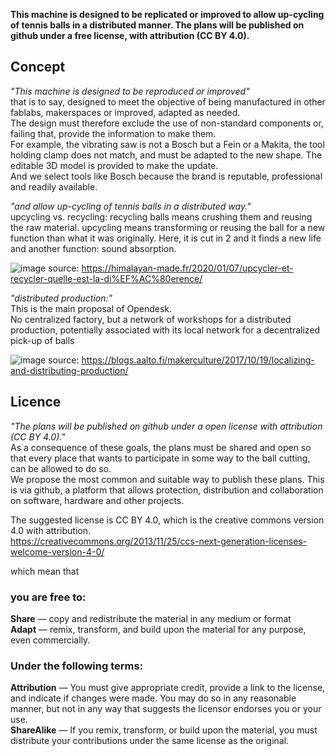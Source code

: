 
**This machine is designed to be replicated or improved to allow up-cycling of tennis balls in a distributed manner. The plans will be published on github under a free license, with attribution (CC BY 4.0).**

## Concept
_"This machine is designed to be reproduced or improved"_  
that is to say, designed to meet the objective of being manufactured in other fablabs, makerspaces or improved, adapted as needed.  
The design must therefore exclude the use of non-standard components or, failing that, provide the information to make them.  
For example, the vibrating saw is not a Bosch but a Fein or a Makita, the tool holding clamp does not match, and must be adapted to the new shape. The editable 3D model is provided to make the update.  
And we select tools like Bosch because the brand is reputable, professional and readily available.

_"and allow up-cycling of tennis balls in a distributed way."_  
upcycling vs. recycling: recycling balls means crushing them and reusing the raw material. upcycling means transforming or reusing the ball for a new function than what it was originally. Here, it is cut in 2 and it finds a new life and another function: sound absorption.

![image](https://user-images.githubusercontent.com/12049360/168845046-49331ae9-547c-4d2c-88cf-17c8a4cd1514.png)
source: https://himalayan-made.fr/2020/01/07/upcycler-et-recycler-quelle-est-la-di%EF%AC%80erence/

_"distributed production:"_  
This is the main proposal of Opendesk.  
No centralized factory, but a network of workshops for a distributed production, potentially associated with its local network for a decentralized pick-up of balls 

![image](https://user-images.githubusercontent.com/12049360/168845077-a27ab141-db52-4cd6-bb08-3ad6fa017a7c.png)
source: https://blogs.aalto.fi/makerculture/2017/10/19/localizing-and-distributing-production/

## Licence
_"The plans will be published on github under a open license with attribution (CC BY 4.0)."_  
As a consequence of these goals, the plans must be shared and open so that every place that wants to participate in some way to the ball cutting, can be allowed to do so.   
We propose the most common and suitable way to publish these plans. This is via github, a platform that allows protection, distribution and collaboration on software, hardware and other projects.

The suggested license is CC BY 4.0, which is the creative commons version 4.0 with attribution.  
https://creativecommons.org/2013/11/25/ccs-next-generation-licenses-welcome-version-4-0/  

which mean that 
### you are free to:
**Share** — copy and redistribute the material in any medium or format  
**Adapt** — remix, transform, and build upon the material for any purpose, even commercially.  
### Under the following terms:
**Attribution** — You must give appropriate credit, provide a link to the license, and indicate if changes were made. You may do so in any reasonable manner, but not in any way that suggests the licensor endorses you or your use.  
**ShareAlike** — If you remix, transform, or build upon the material, you must distribute your contributions under the same license as the original.
